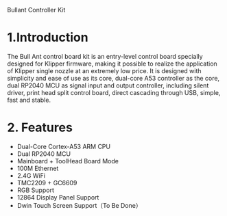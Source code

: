 Bullant Controller Kit
# 1.Introduction
The Bull Ant control board kit is an entry-level control board specially designed for Klipper firmware, making it possible to realize the application of Klipper single nozzle at an extremely low price. It is designed with simplicity and ease of use as its core, dual-core A53 controller as the core, dual RP2040 MCU as signal input and output controller, including silent driver, print head split control board, direct cascading through USB, simple, fast and stable.
# 2. Features
- Dual-Core Cortex-A53 ARM CPU
- Dual RP2040 MCU
- Mainboard + ToolHead Board  Mode
- 100M Ethernet
- 2.4G WiFi
- TMC2209 + GC6609
- RGB Support
- 12864 Display Panel Support
- Dwin Touch Screen Support（To Be Done）

